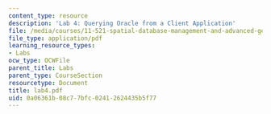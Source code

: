```yaml
---
content_type: resource
description: 'Lab 4: Querying Oracle from a Client Application'
file: /media/courses/11-521-spatial-database-management-and-advanced-geographic-information-systems-spring-2003/0a06361b08c77bfc02412624435b5f77_lab4.pdf
file_type: application/pdf
learning_resource_types:
- Labs
ocw_type: OCWFile
parent_title: Labs
parent_type: CourseSection
resourcetype: Document
title: lab4.pdf
uid: 0a06361b-08c7-7bfc-0241-2624435b5f77
---
```

